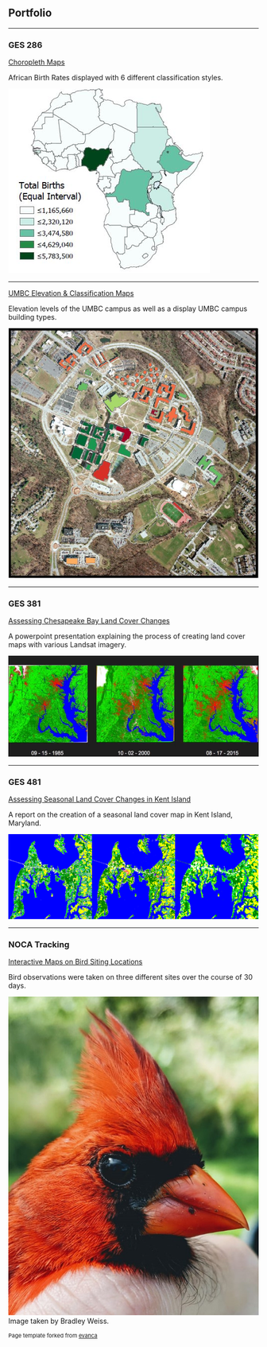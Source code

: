 ## Portfolio

---

### GES 286 

[Choropleth Maps](/projects/project1)

African Birth Rates displayed with 6 different classification styles. 

[<img src="images/choropleth.JPG?raw=true"/>](/projects/project1)

---
[UMBC Elevation & Classification Maps](/projects/project2)

Elevation levels of the UMBC campus as well as a display UMBC campus building types.

[<img src="images/class286.JPG?raw=true"/>](/projects/project2)

---

### GES 381

[Assessing Chesapeake Bay Land Cover Changes](/projects/project3)

A powerpoint presentation explaining the process of creating land cover maps with various Landsat imagery.

[<img src="images/chesapeake_landcover_changes.JPG?raw=true"/>](/projects/project3)

---

### GES 481

[Assessing Seasonal Land Cover Changes in Kent Island](/projects/project4)

A report on the creation of a seasonal land cover map in Kent Island, Maryland. 

[<img src="images/KentIsland.PNG?raw=true"/>](/projects/project4)

---

### NOCA Tracking

[Interactive Maps on Bird Siting Locations](/projects/project5)

Bird observations were taken on three different sites over the course of 30 days.  

[<img src="images/Cardicrop.jpg?raw=true"/>](/projects/project5)
Image taken by Bradley Weiss.

<p style="font-size:11px">Page template forked from <a href="https://github.com/evanca/quick-portfolio">evanca</a></p>
<!-- Remove above link if you don't want to attibute -->

